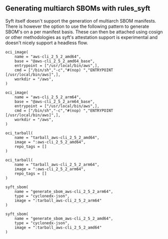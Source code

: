 ## Generating multiarch SBOMs with rules_syft

Syft itself doesn't support the generation of multiarch SBOM manifests. There is however the option to use the following pattern to generate SBOM's on a per manifest basis. These can then be attached using cosign or other methodologies as syft's attestation support is experimental and doesn't nicely support a headless flow.

```starlark
oci_image(
    name = "aws-cli_2_5_2_amd64",
    base = "@aws-cli_2_5_2_amd64_base",
    entrypoint = ["/usr/local/bin/aws",],
    cmd = ["/bin/sh","-c","#(nop) ","ENTRYPOINT [/usr/local/bin/aws]",],
    workdir = "/aws",
)

oci_image(
    name = "aws-cli_2_5_2_arm64",
    base = "@aws-cli_2_5_2_arm64_base",
    entrypoint = ["/usr/local/bin/aws",],
    cmd = ["/bin/sh","-c","#(nop) ","ENTRYPOINT [/usr/local/bin/aws]",],
    workdir = "/aws",
)

oci_tarball(
    name = "tarball_aws-cli_2_5_2_amd64",
    image = ":aws-cli_2_5_2_amd64",
    repo_tags = []
)

oci_tarball(
    name = "tarball_aws-cli_2_5_2_arm64",
    image = ":aws-cli_2_5_2_arm64",
    repo_tags = []
)

syft_sbom(
    name = "generate_sbom_aws-cli_2_5_2_arm64",
    type = "cyclonedx-json",
    image = ":tarball_aws-cli_2_5_2_arm64"
)

syft_sbom(
    name = "generate_sbom_aws-cli_2_5_2_amd64",
    type = "cyclonedx-json",
    image = ":tarball_aws-cli_2_5_2_amd64"
)
```
